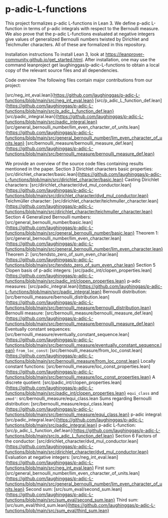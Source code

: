 # p-adic-L-functions

This project formalizes p-adic L-functions in Lean 3. We define p-adic L-function in terms of p-adic integrals with respect to the Bernoulli measure. We also prove that the p-adic L-functions evaluated at negative integers give values of generalized Bernoulli numbers twisted by Dirichlet and Teichmuller characters. All of these are formalized in this repository.

Installation instructions
To install Lean 3, look at https://leanprover-community.github.io/get_started.html. After installation, one may use the command leanproject get laughinggas/p-adic-L-functions to obtain a local copy of the relevant source files and all dependencies.

Code overview
The following files contain major contributions from our project:

[src/neg_int_eval.lean]{https://github.com/laughinggas/p-adic-L-functions/blob/main/src/neg_int_eval.lean}
[src/p_adic_L_function_def.lean]{https://github.com/laughinggas/p-adic-L-functions/blob/main/src/p_adic_L_function_def.lean}
[src/padic_integral.lean]{https://github.com/laughinggas/p-adic-L-functions/blob/main/src/padic_integral.lean}
[src/general_bernoulli_number/lim_even_character_of_units.lean]{https://github.com/laughinggas/p-adic-L-functions/blob/main/src/general_bernoulli_number/lim_even_character_of_units.lean}
[src/bernoulli_measure/bernoulli_measure_def.lean]{https://github.com/laughinggas/p-adic-L-functions/blob/main/src/bernoulli_measure/bernoulli_measure_def.lean}

We provide an overview of the source code files containing results mentioned in the paper.
Section 3
Dirichlet characters basic properties: [src/dirichlet_character/basic.lean]{https://github.com/laughinggas/p-adic-L-functions/blob/main/src/dirichlet_character/basic.lean}
Casting Dirichlet characters: [src/dirichlet_character/dvd_mul_conductor.lean]{https://github.com/laughinggas/p-adic-L-functions/blob/main/src/dirichlet_character/dvd_mul_conductor.lean}
Teichmüller character: [src/dirichlet_character/teichmuller_character.lean]{https://github.com/laughinggas/p-adic-L-functions/blob/main/src/dirichlet_character/teichmuller_character.lean}
Section 4
Generalized Bernoulli numbers: [src/general_bernoulli_number/basic.lean]{https://github.com/laughinggas/p-adic-L-functions/blob/main/src/general_bernoulli_number/basic.lean}
Theorem 1: [src/general_bernoulli_number/lim_even_character.lean]{https://github.com/laughinggas/p-adic-L-functions/blob/main/src/general_bernoulli_number/lim_even_character.lean}
Theorem 2: [src/tendsto_zero_of_sum_even_char.lean]{https://github.com/laughinggas/p-adic-L-functions/blob/main/src/tendsto_zero_of_sum_even_char.lean}
Section 5
Clopen basis of p-adic integers: [src/padic_int/clopen_properties.lean]{https://github.com/laughinggas/p-adic-L-functions/blob/main/src/padic_int/clopen_properties.lean}
p-adic measures: [src/padic_integral.lean]{https://github.com/laughinggas/p-adic-L-functions/blob/main/src/padic_integral.lean}
Bernoulli distribution: [src/bernoulli_measure/bernoulli_distribution.lean]{https://github.com/laughinggas/p-adic-L-functions/blob/main/src/bernoulli_measure/bernoulli_distribution.lean}
Bernoulli measure: [src/bernoulli_measure/bernoulli_measure_def.lean]{https://github.com/laughinggas/p-adic-L-functions/blob/main/src/bernoulli_measure/bernoulli_measure_def.lean}
Eventually constant sequences: [src/bernoulli_measure/eventually_constant_sequence.lean]{https://github.com/laughinggas/p-adic-L-functions/blob/main/src/bernoulli_measure/eventually_constant_sequence.lean}
`from_loc_const`: [src/bernoulli_measure/from_loc_const.lean]{https://github.com/laughinggas/p-adic-L-functions/blob/main/src/bernoulli_measure/from_loc_const.lean}
Locally constant functions: [src/bernoulli_measure/loc_const_properties.lean]{https://github.com/laughinggas/p-adic-L-functions/blob/main/src/bernoulli_measure/loc_const_properties.lean}
A discrete quotient: [src/padic_int/clopen_properties.lean]{https://github.com/laughinggas/p-adic-L-functions/blob/main/src/padic_int/clopen_properties.lean}
`equi_class` and `zmod'`: src/bernoulli_measure/equi_class.lean
Sums regarding Bernoulli distribution: [src/bernoulli_measure/equi_class.lean]{https://github.com/laughinggas/p-adic-L-functions/blob/main/src/bernoulli_measure/equi_class.lean}
p-adic integral: [src/padic_integral.lean]{https://github.com/laughinggas/p-adic-L-functions/blob/main/src/padic_integral.lean}
p-adic L-function: [src/p_adic_L_function_def.lean]{https://github.com/laughinggas/p-adic-L-functions/blob/main/src/p_adic_L_function_def.lean}
Section 6
Factors of the conductor: [src/dirichlet_character/dvd_mul_conductor.lean]{https://github.com/laughinggas/p-adic-L-functions/blob/main/src/dirichlet_character/dvd_mul_conductor.lean}
Evaluation at negative integers: [src/neg_int_eval.lean]{https://github.com/laughinggas/p-adic-L-functions/blob/main/src/neg_int_eval.lean}
First sum: [src/general_bernoulli_number/lim_even_character_of_units.lean]{https://github.com/laughinggas/p-adic-L-functions/blob/main/src/general_bernoulli_number/lim_even_character_of_units.lean}
Second sum: [src/sum_eval/second_sum.lean]{https://github.com/laughinggas/p-adic-L-functions/blob/main/src/sum_eval/second_sum.lean}
Third sum: [src/sum_eval/third_sum.lean]{https://github.com/laughinggas/p-adic-L-functions/blob/main/src/sum_eval/third_sum.lean}
